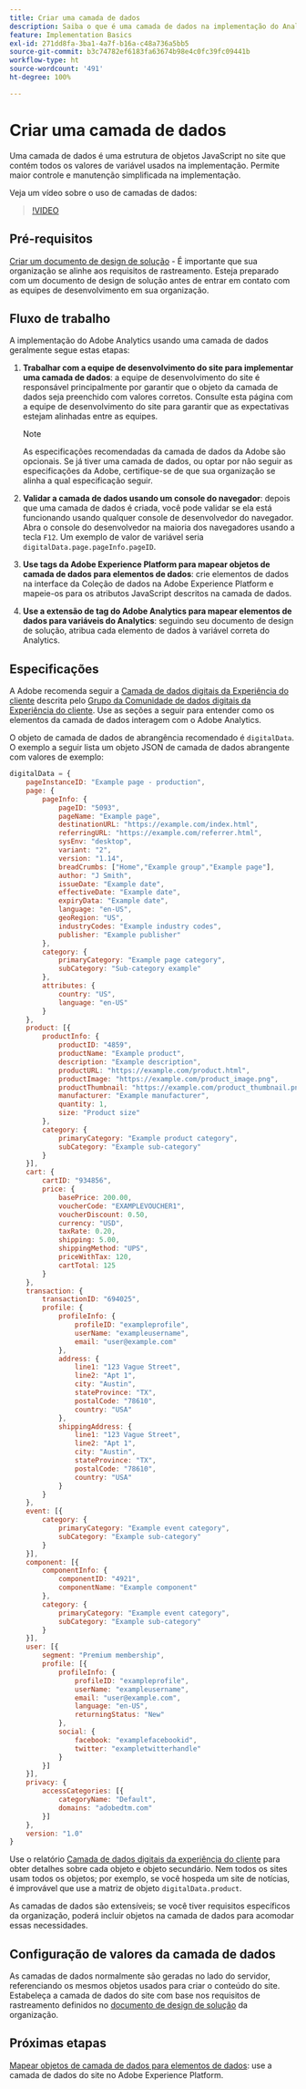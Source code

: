 ```yaml
---
title: Criar uma camada de dados
description: Saiba o que é uma camada de dados na implementação do Analytics e como ela pode ser usada para mapear variáveis no Adobe Analytics.
feature: Implementation Basics
exl-id: 271dd8fa-3ba1-4a7f-b16a-c48a736a5bb5
source-git-commit: b3c74782ef6183fa63674b98e4c0fc39fc09441b
workflow-type: ht
source-wordcount: '491'
ht-degree: 100%

---
```


# Criar uma camada de dados

Uma camada de dados é uma estrutura de objetos JavaScript no site que contém todos os valores de variável usados na implementação. Permite maior controle e manutenção simplificada na implementação.

Veja um vídeo sobre o uso de camadas de dados:

>[!VIDEO](https://video.tv.adobe.com/v/28775/?quality=12)

## Pré-requisitos

[Criar um documento de design de solução](solution-design.md) - É importante que sua organização se alinhe aos requisitos de rastreamento. Esteja preparado com um documento de design de solução antes de entrar em contato com as equipes de desenvolvimento em sua organização.

## Fluxo de trabalho

A implementação do Adobe Analytics usando uma camada de dados geralmente segue estas etapas:

1. **Trabalhar com a equipe de desenvolvimento do site para implementar uma camada de dados**: a equipe de desenvolvimento do site é responsável principalmente por garantir que o objeto da camada de dados seja preenchido com valores corretos. Consulte esta página com a equipe de desenvolvimento do site para garantir que as expectativas estejam alinhadas entre as equipes.

   >[!NOTE]
   >
   >As especificações recomendadas da camada de dados da Adobe são opcionais. Se já tiver uma camada de dados, ou optar por não seguir as especificações da Adobe, certifique-se de que sua organização se alinha a qual especificação seguir.
1. **Validar a camada de dados usando um console do navegador**: depois que uma camada de dados é criada, você pode validar se ela está funcionando usando qualquer console de desenvolvedor do navegador. Abra o console do desenvolvedor na maioria dos navegadores usando a tecla `F12`. Um exemplo de valor de variável seria `digitalData.page.pageInfo.pageID`.
1. **Use tags da Adobe Experience Platform para mapear objetos de camada de dados para elementos de dados**: crie elementos de dados na interface da Coleção de dados na Adobe Experience Platform e mapeie-os para os atributos JavaScript descritos na camada de dados.
1. **Use a extensão de tag do Adobe Analytics para mapear elementos de dados para variáveis do Analytics**: seguindo seu documento de design de solução, atribua cada elemento de dados à variável correta do Analytics.

## Especificações

A Adobe recomenda seguir a [Camada de dados digitais da Experiência do cliente](https://www.w3.org/2013/12/ceddl-201312.pdf) descrita pelo [Grupo da Comunidade de dados digitais da Experiência do cliente](https://www.w3.org/community/custexpdata/). Use as seções a seguir para entender como os elementos da camada de dados interagem com o Adobe Analytics.

O objeto de camada de dados de abrangência recomendado é `digitalData`. O exemplo a seguir lista um objeto JSON de camada de dados abrangente com valores de exemplo:

```js
digitalData = {
    pageInstanceID: "Example page - production",
    page: {
        pageInfo: {
            pageID: "5093",
            pageName: "Example page",
            destinationURL: "https://example.com/index.html",
            referringURL: "https://example.com/referrer.html",
            sysEnv: "desktop",
            variant: "2",
            version: "1.14",
            breadCrumbs: ["Home","Example group","Example page"],
            author: "J Smith",
            issueDate: "Example date",
            effectiveDate: "Example date",
            expiryData: "Example date",
            language: "en-US",
            geoRegion: "US",
            industryCodes: "Example industry codes",
            publisher: "Example publisher"
        },
        category: {
            primaryCategory: "Example page category",
            subCategory: "Sub-category example"
        },
        attributes: {
            country: "US",
            language: "en-US"
        }
    },
    product: [{
        productInfo: {
            productID: "4859",
            productName: "Example product",
            description: "Example description",
            productURL: "https://example.com/product.html",
            productImage: "https://example.com/product_image.png",
            productThumbnail: "https://example.com/product_thumbnail.png",
            manufacturer: "Example manufacturer",
            quantity: 1,
            size: "Product size"
        },
        category: {
            primaryCategory: "Example product category",
            subCategory: "Example sub-category"
        }
    }],
    cart: {
        cartID: "934856",
        price: {
            basePrice: 200.00,
            voucherCode: "EXAMPLEVOUCHER1",
            voucherDiscount: 0.50,
            currency: "USD",
            taxRate: 0.20,
            shipping: 5.00,
            shippingMethod: "UPS",
            priceWithTax: 120,
            cartTotal: 125
        }
    },
    transaction: {
        transactionID: "694025",
        profile: {
            profileInfo: {
                profileID: "exampleprofile",
                userName: "exampleusername",
                email: "user@example.com"
            },
            address: {
                line1: "123 Vague Street",
                line2: "Apt 1",
                city: "Austin",
                stateProvince: "TX",
                postalCode: "78610",
                country: "USA"
            },
            shippingAddress: {
                line1: "123 Vague Street",
                line2: "Apt 1",
                city: "Austin",
                stateProvince: "TX",
                postalCode: "78610",
                country: "USA"
            }
        }
    },
    event: [{
        category: {
            primaryCategory: "Example event category",
            subCategory: "Example sub-category"
        }
    }],
    component: [{
        componentInfo: {
            componentID: "4921",
            componentName: "Example component"
        },
        category: {
            primaryCategory: "Example event category",
            subCategory: "Example sub-category"
        }
    }],
    user: [{
        segment: "Premium membership",
        profile: [{
            profileInfo: {
                profileID: "exampleprofile",
                userName: "exampleusername",
                email: "user@example.com",
                language: "en-US",
                returningStatus: "New"
            },
            social: {
                facebook: "examplefacebookid",
                twitter: "exampletwitterhandle"
            }
        }]
    }],
    privacy: {
        accessCategories: [{
            categoryName: "Default",
            domains: "adobedtm.com"
        }]
    },
    version: "1.0"
}
```

Use o relatório [Camada de dados digitais da experiência do cliente](https://www.w3.org/2013/12/ceddl-201312.pdf) para obter detalhes sobre cada objeto e objeto secundário. Nem todos os sites usam todos os objetos; por exemplo, se você hospeda um site de notícias, é improvável que use a matriz de objeto `digitalData.product`.

As camadas de dados são extensíveis; se você tiver requisitos específicos da organização, poderá incluir objetos na camada de dados para acomodar essas necessidades.

## Configuração de valores da camada de dados

As camadas de dados normalmente são geradas no lado do servidor, referenciando os mesmos objetos usados para criar o conteúdo do site. Estabeleça a camada de dados do site com base nos requisitos de rastreamento definidos no [documento de design de solução](solution-design.md) da organização.

## Próximas etapas

[Mapear objetos de camada de dados para elementos de dados](../launch/layer-to-elements.md): use a camada de dados do site no Adobe Experience Platform.
